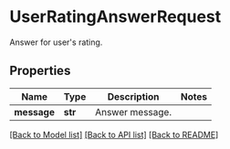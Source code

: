 # UserRatingAnswerRequest

Answer for user's rating.
## Properties
Name | Type | Description | Notes
------------ | ------------- | ------------- | -------------
**message** | **str** | Answer message. | 

[[Back to Model list]](../README.md#documentation-for-models) [[Back to API list]](../README.md#documentation-for-api-endpoints) [[Back to README]](../README.md)


